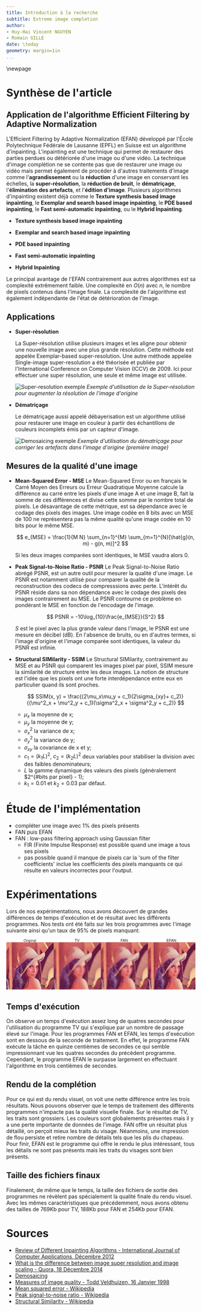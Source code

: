 ```yaml
---
title: Introduction à la recherche 
subtitle: Extreme image completion
author:
- Huy-Hai Vincent NGUYEN
- Romain GILLE
date: \today
geometry: margin=1in
...
```


\newpage

# Synthèse de l'article
## Application de l'algorithme Efficient Filtering by Adaptive Normalization
L'Efficient Filtering by Adaptive Normalization (EFAN) développé par l'École Polytechnique Fédérale
de Lausanne (EPFL) en Suisse est un algorithme d'inpainting. L'inpainting est une technique qui 
permet de restaurer des parties perdues ou détériorée d'une image ou d'une vidéo. La technique 
d'image complétion ne se contente pas que de restaurer une image ou vidéo mais permet également de 
procéder à d'autres traitements d'image comme l'**agrandissement** ou la **réduction** d'une image 
en conservant les échelles, la **super-résolution**, la **réduction de bruit**, le **dématriçage**,
l'**élimination des artefacts**, et l'**édition d'image**.
Plusieurs algorithmes d'inpainting existent déjà comme le **Texture synthesis based image 
inpainting**, le **Exemplar and search based image inpainting**, le **PDE based inpainting**, le 
**Fast semi-automatic inpainting**, ou le **Hybrid Inpainting**.

* **Texture synthesis based image inpainting**

* **Exemplar and search based image inpainting**

* **PDE based inpainting**

* **Fast semi-automatic inpainting**

* **Hybrid Inpainting**

Le principal avantage de l'EFAN contrairement aux autres algorithmes est sa complexité extrêmement
faible. Une complexité en $O(n)$ avec $n$, le nombre de pixels contenus dans l'image finale. La 
complexité de l'algorithme est également indépendante de l'état de détérioration de l'image.


## Applications
* **Super-résolution**

  La Super-résolution utilise plusieurs images et les aligne pour obtenir une nouvelle image avec
  une plus grande résolution. Cette méthode est appelée Exemplar-based super-resolution. 
  Une autre méthode appelée Single-image super-resolution a été théorisée et publiée par 
  l'International Conference on Computer Vision (ICCV) de 2009. Ici pour effectuer une super 
  résolution, une seule et même image est utilisée.

  ![Super-resolution exemple](https://s14-eu5.startpage.com/cgi-bin/serveimage?url=https%3A%2F%2Fwww.dpreview.com%2Ffiles%2Fp%2Farticles%2F5972459795%2Fgoogle4.png&sp=91f1001c305e8c8a93a4151a732367e7)
  *Exemple d'utilisation de la Super-résolution pour augmenter la résolution de l'image d'origine*


* **Dématriçage**

  Le dématriçage aussi appelé débayerisation est un algorithme utilisé pour restaurer une image en 
  couleur à partir des échantillons de couleurs incomplets émis par un capteur d'image. 

  ![Demosaicing exemple](https://ngi-user-guide.readthedocs.io/en/latest/images/bayer_demosaic_detail.png)
  *Exemple d'utilisation du dématriçage pour corriger les artefacts dans l'image d'origine (première
  image)* 


## Mesures de la qualité d'une image
* **Mean-Squared Error - MSE**
    Le Mean-Squared Error ou en français le Carré Moyen des Erreurs ou Erreur Quadratique Moyenne
    calcule la différence au carré entre les pixels d'une image A et une image B, fait la somme de
    ces différences et divise cette somme par le nombre total de pixels. 
    Le désavantage de cette métrique, est sa dépendance avec le codage des pixels des images. Une
    image codée en 8 bits avec un MSE de 100 ne représentera pas la même qualité qu'une image codée
    en 10 bits pour le même MSE.

    $$ e_{MSE} = \frac{1}{M N} \sum_{n=1}^{M} \sum_{m=1}^{N}[\hat{g}(n, m) - g(n, m)]^2 $$

    Si les deux images comparées sont identiques, le MSE vaudra alors 0.

* **Peak Signal-to-Noise Ratio - PSNR**
    Le Peak Signal-to-Noise Ratio abrégé PSNR, est un autre outil pour mesurer la qualité d'une
    image. Le PSNR est notamment utilisé pour comparer la qualité de la reconstruction des codecs de
    compresssions avec perte. L'intérêt du PSNR réside dans sa non dépendance avec le codage des
    pixels des images contrairement au MSE. Le PSNR contourne ce problème en pondérant le MSE en
    fonction de l'encodage de l'image.

    $$ PSNR = -10\log_{10}\frac{e_{MSE}}{S^2} $$

    $S$ est le pixel avec la plus grande valeur dans l'image, le PSNR est une mesure en décibel
    (dB). En l'absence de bruits, ou en d'autres termes, si l'image d'origine et l'image comparée
    sont identiques, la valeur du PSNR est infinie.

* **Structural SIMilarity - SSIM**
    Le Structural SIMilarity, contrairement au MSE et au PSNR qui comparent les images pixel par
    pixel, SSIM mesure la similarité de structure entre les deux images. La notion de structure est
    l'idée que les pixels ont une forte interdépendance entre eux en particulier quand ils sont
    proches.

    $$ SSIM(x, y) = \frac{(2\mu_x\mu_y + c_1)(2\sigma_{xy}+ c_2)}{(\mu^2_x + \mu^2_y + c_1)(\sigma^2_x + \sigma^2_y + c_2)} $$

  * $\mu_{x}$ la moyenne de x;
  * $\mu_{y}$ la moyenne de y;
  * $\sigma^2_{x}$ la variance de x;
  * $\sigma^2_{y}$ la variance de y;
  * $\sigma_{xy}$ la covariance de x et y;
  * $c_{1}=(k_{1}L)^2$, $c_{2}=(k_{2}L)^2$ deux variables pour stabiliser la division avec des
    faibles denominateurs;
  * $L$ la gamme dynamique des valeurs des pixels (généralement $2^{#bits par pixel} - 1); 
  * $k_1=0.01$ et $k_2=0.03$ par défaut.


# Étude de l'implémentation

* compléter une image avec 1% des pixels présents
* FAN puis EFAN
* FAN : low-pass filtering approach using Gaussian filter
    * FIR (Finite Impulse Response) est possible quand une image a tous ses pixels
    * pas possible quand il manque de pixels car la 'sum of the filter coefficients' inclue les
        coefficients des pixels manquants ce qui résulte en valeurs incorrectes pour l'output.


# Expérimentations

Lors de nos expérimentations, nous avons découvert de grandes différences de
temps d'exécution et de résultat avec les différents programmes.
Nos tests ont été faits sur les trois programmes avec l'image suivante ainsi
qu'un taux de $95\%$ de pixels manquant.

![Comparison of Original, TV, FAN, EFAN with 95% pixels missing](img/comparison.png)

## Temps d'exécution

On observe un temps d'exécution assez long de quatres secondes pour
l'utilisation du programme TV qui s'explique par un nombre de passage
élevé sur l'image.
Pour les programmes FAN et EFAN, les temps d'exécution sont en dessous de la
seconde de traitement. En effet, le programme FAN exécute la tâche en quinze
centièmes de secondes ce qui semble impressionnant vue les quatres secondes
du précédent programme. Cependant, le programme EFAN le surpasse largement en
effectuant l'algorithme en trois centièmes de secondes.

## Rendu de la complétion

Pour ce qui est du rendu visuel, on voit une nette différence entre les trois
résultats. Nous pouvons observer que le temps de traitement des différents
programmes n'impacte pas la qualité visuelle finale. Sur le résultat de TV,
les traits sont grossiers. Les couleurs sont globalements présentes mais il y a
une perte importante de données de l'image.
FAN offre un résultat plus détaillé, on perçoit mieux les traits du visage.
Néanmoins, une impression de flou persiste et retire nombre de détails tels que
les plis du chapeau.
Pour finir, EFAN est le programme qui offre le rendu le plus intéressant, tous
les détails ne sont pas présents mais les traits du visages sont bien présents.

## Taille des fichiers finaux

Finalement, de même que le temps, la taille des fichiers de sortie des
programmes ne révèlent pas spécialement la qualité finale du rendu visuel.
Avec les mêmes caractéristiques que précédemment, nous avons obtenu des tailles
de 769Kb pour TV, 188Kb pour FAN et 254Kb pour EFAN.

# Sources 
* [Review of Different Inpainting Algorithms - International Journal of Computer Applications, Décembre 2012](http://citeseerx.ist.psu.edu/viewdoc/download?doi=10.1.1.303.5459&rep=rep1&type=pdf)
* [What is the difference between image super resolution and image scaling - Quora, 18 Décembre 2014](https://www.quora.com/What-is-the-difference-between-image-superresolution-and-image-scaling)
* [Demosaicing](https://ngi-user-guide.readthedocs.io/en/latest/demosaicing/)
* [Measures of image quality -  Todd Veldhuizen, 16 Janvier 1998](http://homepages.inf.ed.ac.uk/rbf/CVonline/LOCAL_COPIES/VELDHUIZEN/node18.html)
* [Mean squared error - Wikipedia](https://en.wikipedia.org/wiki/Mean_squared_error)
* [Peak signal-to-noise ratio - Wikipedia](https://en.wikipedia.org/wiki/Peak_signal-to-noise_ratio)
* [Structural Similarity - Wikipedia](https://en.wikipedia.org/wiki/Structural_similarity)
